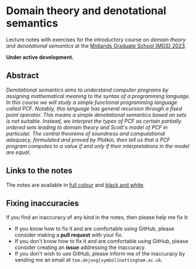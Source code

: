 # Domain theory and denotational semantics

Lecture notes with exercises for the introductory course on *domain theory and
denotational semantics* at the
[Midlands Graduate School (MGS)
2023](https://www.cs.bham.ac.uk/~mhe/events/MGS23/).

**Under active development.**

## Abstract

*Denotational semantics aims to understand computer programs by assigning
mathematical meaning to the syntax of a programming language. In this course we
will study a simple functional programming language called PCF. Notably, this
language has general recursion through a fixed point operator. This means a
simple denotational semantics based on sets is not suitable. Instead, we
interpret the types of PCF as certain partially ordered sets leading to domain
theory and Scott's model of PCF in particular. The central theorems of soundness
and computational adequacy, formulated and proved by Plotkin, then tell us that
a PCF program computes to a value if and only if their interpretations in the
model are equal.*

## Links to the notes

The notes are available in [full
colour](https://github.com/tomdjong/MGS-domain-theory/releases/latest/download/MGS-domain-theory.pdf)
and [black and
white](https://github.com/tomdjong/MGS-domain-theory/releases/latest/download/MGS-domain-theory_no-colour.pdf).

## Fixing inaccuracies

If you find an inaccuracy of any kind in the notes, then please help me fix it:

- If you know how to fix it and are comfortable using GitHub, please consider
  making a **pull request** with your fix.
- If you don't know how to fix it and are comfortable using GitHub, please
  consider creating an **issue** addressing the inaccuracy.
- If you don't wish to use GitHub, please inform me of the inaccuracy by
  sending me an email at `tom.dejong[symbol]nottingham.ac.uk`.